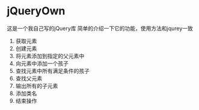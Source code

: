 # jQueryOwn
这是一个我自己写的jQuery库
简单的介绍一下它的功能，使用方法和jqurey一致
1. 获取元素
2. 创建元素
3. 将元素添加到指定的父元素中
4. 向元素中添加一个孩子
5. 查找元素中所有满足条件的孩子
6. 查找父元素
7. 输出所有的子元素
8. 添加类名
9. 结束操作
